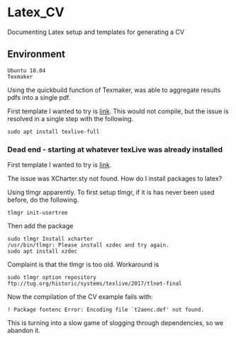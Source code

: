 # Latex_CV
Documenting Latex setup and templates for generating a CV

## Environment
    Ubuntu 18.04
    Texmaker
  
Using the quickbuild function of Texmaker, was able to aggregate results pdfs into a single pdf.

First template I wanted to try is [link](https://www.latextemplates.com/template/wenneker-resume-cv).
This would not compile, but the issue is resolved in a single step with the following.

    sudo apt install texlive-full


### Dead end - starting at whatever texLive was already installed
First template I wanted to try is [link](https://www.latextemplates.com/template/wenneker-resume-cv).

The issue was XCharter.sty not found. How do I install packages to latex?

Using tlmgr apparently. To first setup tlmgr, if it is has never been used before, do the following.

    tlmgr init-usertree
    
Then add the package

    sudo tlmgr Install xcharter
    /usr/bin/tlmgr: Please install xzdec and try again.
    sudo apt install xzdec
    
Complaint is that the tlmgr is too old. Workaround is

    sudo tlmgr option repository ftp://tug.org/historic/systems/texlive/2017/tlnet-final
    
Now the compilation of the CV example fails with:
    
    ! Package fontenc Error: Encoding file `t2aenc.def' not found.

This is turning into a slow game of slogging through dependencies, so we abandon it.
